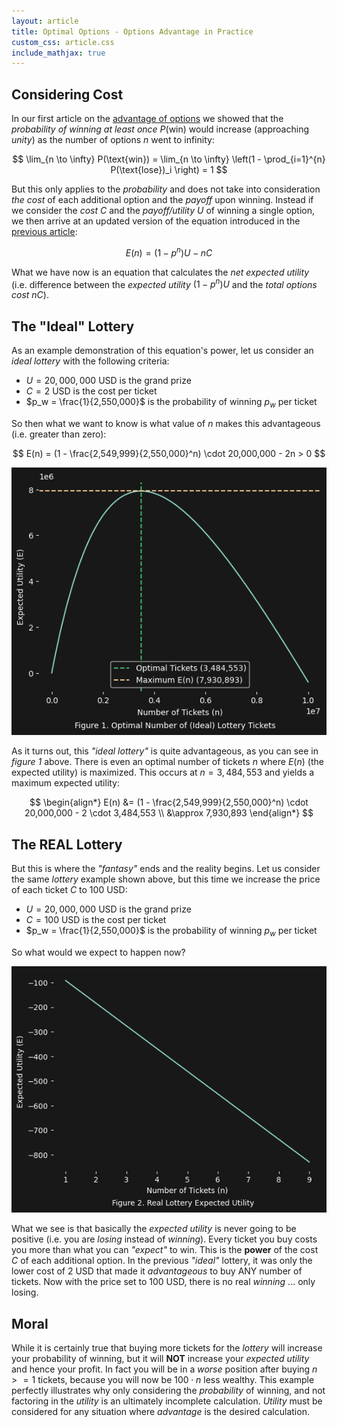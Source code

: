 ```yaml
---
layout: article
title: Optimal Options - Options Advantage in Practice
custom_css: article.css
include_mathjax: true
---
```

## Considering Cost
In our first article on the [advantage of options](https://diogenesanalytics.com/blog/2024/04/05/options-advantage) we showed that the *probability of winning at least once* $P(\text{win})$ would increase (approaching *unity*) as the number of options $n$ went to infinity:

$$
\lim_{n \to \infty} P(\text{win}) = \lim_{n \to \infty} \left(1 - \prod_{i=1}^{n} P(\text{lose})_i \right) = 1
$$

But this only applies to the *probability* and does not take into consideration *the cost* of each additional option and the *payoff* upon winning. Instead if we consider the *cost* $C$ and the *payoff/utility* $U$ of winning a single option, we then arrive at an updated version of the equation introduced in the [previous article](https://diogenesanalytics.com/blog/2024/04/05/options-advantage):

$$
E(n) = (1 - p^n)U - nC
$$

What we have now is an equation that calculates the *net expected utility* (i.e. difference between the *expected utility* $(1 - p^n)U$ and the *total options cost* $nC$).

## The "Ideal" Lottery
As an example demonstration of this equation's power, let us consider an *ideal lottery* with the following criteria:
+ $U = 20,000,000$ USD is the grand prize
+ $C = 2$ USD is the cost per ticket
+ $p_w = \frac{1}{2,550,000}$ is the probability of winning $p_w$ per ticket

So then what we want to know is what value of $n$ makes this advantageous (i.e. greater than zero):

$$
E(n) = (1 - \frac{2,549,999}{2,550,000}^n) \cdot 20,000,000 - 2n > 0
$$


    
![png](/assets/images/2024-05-19-optimal-options_files/2024-05-19-optimal-options_5_0.png)
    


As it turns out, this *"ideal lottery"* is quite advantageous, as you can see in *figure 1* above. There is even an optimal number of tickets $n$ where $E(n)$ (the expected utility) is maximized. This occurs at $n = 3,484,553$ and yields a maximum expected utility:

$$
\begin{align*}
    E(n) &= (1 - \frac{2,549,999}{2,550,000}^n) \cdot 20,000,000 - 2 \cdot 3,484,553 \\
    &\approx 7,930,893
\end{align*}
$$

## The REAL Lottery
But this is where the *"fantasy"* ends and the reality begins. Let us consider the same *lottery* example shown above, but this time we increase the price of each ticket $C$ to $100$ USD:
+ $U = 20,000,000$ USD is the grand prize
+ $C = 100$ USD is the cost per ticket
+ $p_w = \frac{1}{2,550,000}$ is the probability of winning $p_w$ per ticket

So what would we expect to happen now?


    
![png](/assets/images/2024-05-19-optimal-options_files/2024-05-19-optimal-options_9_0.png)
    


What we see is that basically the *expected utility* is never going to be positive (i.e. you are *losing* instead of *winning*). Every ticket you buy costs you more than what you can *"expect"* to win. This is the **power** of the cost $C$ of each additional option. In the previous *"ideal"* lottery, it was only the lower cost of $2$ USD that made it *advantageous* to buy ANY number of tickets. Now with the price set to $100$ USD, there is no real *winning* ... only losing.

## Moral
While it is certainly true that buying more tickets for the *lottery* will increase your probability of winning, but it will **NOT** increase your *expected utility* and hence your profit. In fact you will be in a *worse* position after buying $n >= 1$ tickets, because you will now be $100 \cdot n$ less wealthy. This example perfectly illustrates why only considering the *probability* of winning, and not factoring in the *utility* is an ultimately incomplete calculation. *Utility* must be considered for any situation where *advantage* is the desired calculation.
